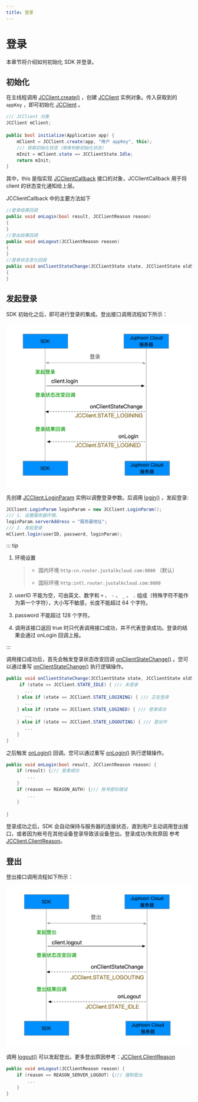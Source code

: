 ```yaml
---
title: 登录
---
```

# 登录

本章节将介绍如何初始化 SDK 并登录。

## 初始化

在主线程调用
[JCClient.create()](https://developer.juphoon.com/portal/reference/V2.1/windows/html/04eda8ae-87ca-50c7-5b35-97c067466d0c.htm)
，创建
[JCClient](https://developer.juphoon.com/portal/reference/V2.1/windows/html/a01b672a-1c8a-18a7-b550-727bbcad2f52.htm)
实例对象。传入获取到的 `appKey` ，即可初始化
[JCClient](https://developer.juphoon.com/portal/reference/V2.1/windows/html/a01b672a-1c8a-18a7-b550-727bbcad2f52.htm)
。

```csharp
/// JCClient 对象
JCClient mClient;

public bool initialize(Application app) {
    mClient = JCClient.create(app, "用户 appKey", this);
    /// 获取初始化状态（用来判断初始化状态）
    mInit = mClient.state == JCClientState.Idle;
    return mInit;
}
```

其中，this 是指实现
[JCClientCallback](https://developer.juphoon.com/portal/reference/V2.1/windows/html/329abfbc-bd28-8240-16ce-1c039e4ecea8.htm)
接口的对象，JCClientCallback 用于将 client 的状态变化通知给上层。

JCClientCallback 中的主要方法如下

```csharp
//登录结果回调
public void onLogin(bool result, JCClientReason reason)
{
}
//登出结果回调
public void onLogout(JCClientReason reason)
{
}
//登录状态变化回调
public void onClientStateChange(JCClientState state, JCClientState oldState)
{
}
```

## 发起登录

SDK 初始化之后，即可进行登录的集成。登出接口调用流程如下所示：

![../../../../\_images/workflow\_login\_android.png](../../../../_images/workflow_login_android.png)

先创建
[JCClient.LoginParam](https://developer.juphoon.com/portal/reference/V2.1/windows/html/bf49d392-d1f9-d885-36e5-4af282fdf4b8.htm)
实例以调整登录参数。后调用
[login()](https://developer.juphoon.com/portal/reference/V2.1/windows/html/62440094-63ab-7aa8-981d-2c2337419914.htm)
，发起登录:

```csharp
JCClient.LoginParam loginParam = new JCClient.LoginParam();
/// 1. 设置服务器环境。
loginParam.serverAddress = "服务器地址";
/// 2. 发起登录
mClient.login(userID, password, loginParam);
```

::: tip

1. 环境设置

    >
    >
    >
    >
    >   - 国内环境 `http:cn.router.justalkcloud.com:8080` （默认）
    >
    >   - 国际环境 `http:intl.router.justalkcloud.com:8080`
    >
    >

2. userID 不能为空，可由英文、数字和 `+` 、 `-` 、 `_` 、 `.`
    组成（特殊字符不能作为第一个字符），大小写不敏感，长度不能超过
    64 个字符。

3. password 不能超过 128 个字符。

4. 调用该接口返回 true 时只代表调用接口成功，并不代表登录成功。登录的结果会通过 onLogin 回调上报。

:::

调用接口成功后，首先会触发登录状态改变回调
[onClientStateChange()](https://developer.juphoon.com/portal/reference/V2.1/windows/html/91ac4180-d727-d901-a06b-3ed4a675f4fb.htm)
。您可以通过重写
[onClientStateChange()](https://developer.juphoon.com/portal/reference/V2.1/windows/html/91ac4180-d727-d901-a06b-3ed4a675f4fb.htm)
执行逻辑操作。

```csharp
public void onClientStateChange(JCClientState state, JCClientState oldState) {
     if (state == JCClient.STATE_IDLE) { /// 未登录
       ...
    } else if (state == JCClient.STATE_LOGINING) { /// 正在登录
       ...
    } else if (state == JCClient.STATE_LOGINED) { /// 登录成功
       ...
    } else if (state == JCClient.STATE_LOGOUTING) { /// 登出中
       ...
    }
}
```

之后触发
[onLogin()](https://developer.juphoon.com/portal/reference/V2.1/windows/html/98254a36-6a0c-4495-3254-5dc93cd52f52.htm)
回调。您可以通过重写
[onLogin()](https://developer.juphoon.com/portal/reference/V2.1/windows/html/98254a36-6a0c-4495-3254-5dc93cd52f52.htm)
执行逻辑操作。

```csharp
public void onLogin(bool result, JCClientReason reason) {
    if (result) {/// 登录成功
        ...
    }
    if (reason == REASON_AUTH) {/// 账号密码错误
        ...
    }

}
```

登录成功之后，SDK 会自动保持与服务器的连接状态，直到用户主动调用登出接口，或者因为帐号在其他设备登录导致该设备登出。登录成功/失败原因 参考
[JCClient.ClientReason](https://developer.juphoon.com/portal/reference/V2.1/windows/html/9d6e6243-1b3f-55a6-7d0a-3158812dfc6f.htm)。

## 登出

登出接口调用流程如下所示：

![../../../../\_images/workflow\_logout\_android.png](../../../../_images/workflow_logout_android.png)

调用
[logout()](https://developer.juphoon.com/portal/reference/V2.1/windows/html/4b7a3fd4-f6bf-fc4e-8cf9-78023f69b459.htm)
可以发起登出。更多登出原因参考：[JCClient.ClientReason](https://developer.juphoon.com/portal/reference/V2.1/windows/html/9d6e6243-1b3f-55a6-7d0a-3158812dfc6f.htm)

```csharp
public void onLogout(JCClientReason reason) {
    if (reason == REASON_SERVER_LOGOUT) {/// 强制登出
        ...
    }
}
```
